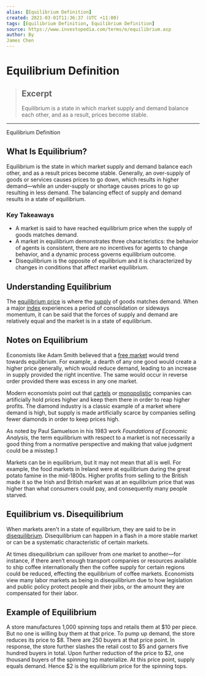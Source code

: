 ```yaml
---
alias: [Equilibrium Definition]
created: 2021-03-01T11:36:37 (UTC +11:00)
tags: [Equilibrium Definition, Equilibrium Definition]
source: https://www.investopedia.com/terms/e/equilibrium.asp
author: By
James Chen
---
```


# Equilibrium Definition

> ## Excerpt
> Equilibrium is a state in which market supply and demand balance each other, and as a result, prices become stable.

---

Equilibrium Definition
## What Is Equilibrium?

Equilibrium is the state in which market supply and demand balance each other, and as a result prices become stable. Generally, an over-supply of goods or services causes prices to go down, which results in higher demand—while an under-supply or shortage causes prices to go up resulting in less demand. The balancing effect of supply and demand results in a state of equilibrium.

### Key Takeaways

-   A market is said to have reached equilibrium price when the supply of goods matches demand.
-   A market in equilibrium demonstrates three characteristics: the behavior of agents is consistent, there are no incentives for agents to change behavior, and a dynamic process governs equilibrium outcome.
-   Disequilibrium is the opposite of equilibrium and it is characterized by changes in conditions that affect market equilibrium.

## Understanding Equilibrium

The [equilibrium price](https://www.investopedia.com/terms/e/equilibrium-quantity.asp) is where the [supply](https://www.investopedia.com/terms/s/supply.asp) of goods matches demand. When a major [index](https://www.investopedia.com/terms/i/index.asp) experiences a period of consolidation or sideways momentum, it can be said that the forces of supply and demand are relatively equal and the market is in a state of equilibrium.

## Notes on Equilibrium

Economists like Adam Smith believed that a [free market](https://www.investopedia.com/terms/f/freemarket.asp) would trend towards equilibrium. For example, a dearth of any one good would create a higher price generally, which would reduce demand, leading to an increase in supply provided the right incentive. The same would occur in reverse order provided there was excess in any one market.

Modern economists point out that [cartels](https://www.investopedia.com/terms/c/cartel.asp) or [monopolistic](https://www.investopedia.com/terms/m/monopolisticmarket.asp) companies can artificially hold prices higher and keep them there in order to reap higher profits. The diamond industry is a classic example of a market where demand is high, but supply is made artificially scarce by companies selling fewer diamonds in order to keep prices high.

As noted by Paul Samuelson in his 1983 work _Foundations of Economic Analysis,_ the term equilibrium with respect to a market is not necessarily a good thing from a normative perspective and making that value judgment could be a misstep.1

Markets can be in equilibrium, but it may not mean that all is well. For example, the food markets in Ireland were at equilibrium during the great potato famine in the mid-1800s. Higher profits from selling to the British made it so the Irish and British market was at an equilibrium price that was higher than what consumers could pay, and consequently many people starved.

## Equilibrium vs. Disequilibrium

When markets aren't in a state of equilibrium, they are said to be in [disequilibrium](https://www.investopedia.com/terms/d/disequilibrium.asp). Disequilibrium can happen in a flash in a more stable market or can be a systematic characteristic of certain markets.

At times disequilibrium can spillover from one market to another—for instance, if there aren’t enough transport companies or resources available to ship coffee internationally then the coffee supply for certain regions could be reduced, effecting the equilibrium of coffee markets. Economists view many labor markets as being in disequilibrium due to how legislation and public policy protect people and their jobs, or the amount they are compensated for their labor.

## Example of Equilibrium

A store manufactures 1,000 spinning tops and retails them at $10 per piece. But no one is willing buy them at that price. To pump up demand, the store reduces its price to $8. There are 250 buyers at that price point. In response, the store further slashes the retail cost to $5 and garners five hundred buyers in total. Upon further reduction of the price to $2, one thousand buyers of the spinning top materialize. At this price point, supply equals demand. Hence $2 is the equilibrium price for the spinning tops.
